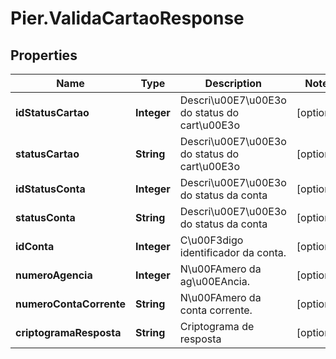 # Pier.ValidaCartaoResponse

## Properties
Name | Type | Description | Notes
------------ | ------------- | ------------- | -------------
**idStatusCartao** | **Integer** | Descri\u00E7\u00E3o do status do cart\u00E3o | [optional] 
**statusCartao** | **String** | Descri\u00E7\u00E3o do status do cart\u00E3o | [optional] 
**idStatusConta** | **Integer** | Descri\u00E7\u00E3o do status da conta | [optional] 
**statusConta** | **String** | Descri\u00E7\u00E3o do status da conta | [optional] 
**idConta** | **Integer** | C\u00F3digo identificador da conta. | [optional] 
**numeroAgencia** | **Integer** | N\u00FAmero da ag\u00EAncia. | [optional] 
**numeroContaCorrente** | **String** | N\u00FAmero da conta corrente. | [optional] 
**criptogramaResposta** | **String** | Criptograma de resposta | [optional] 


